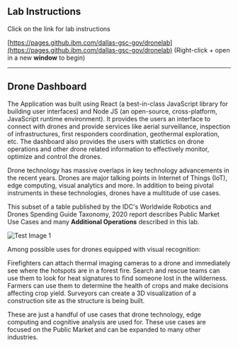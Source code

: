 ## Lab Instructions
Click on the link for lab instructions 

[https://pages.github.ibm.com/dallas-gsc-gov/dronelab](https://pages.github.ibm.com/dallas-gsc-gov/dronelab) (Right-click + open in a new **window** to begin)

<HR>
  
## Drone Dashboard 


The Application was built using React (a best-in-class JavaScript library for building user interfaces) and Node JS (an open-source, cross-platform, JavaScript runtime environment). It provides the users an interface to connect with drones and provide services like aerial surveillance, inspection of infrastructures, first responders coordination, geothermal exploration, etc. The dashboard also provides the users with statictics on drone operations and other drone related information to effectively monitor, optimize and control the drones.

Drone technology has massive overlaps in key technology advancements in the recent years. Drones are major talking points in Internet of Things (IoT), edge computing, visual analytics and more. In addition to being pivotal instruments in these technologies, drones have a multitude of use cases.

This subset of a table published by the IDC's Worldwide Robotics and Drones Spending Guide Taxonomy, 2020 report describes Public Market Use Cases and many <B>Additional Operations</B> described in this lab.

![Test Image 1](https://github.ibm.com/dallas-gsc-gov/dronelab-ui/blob/master/public/assets/img/Readme_droneTable.png)

Among possible uses for drones equipped with visual recognition:

Firefighters can attach thermal imaging cameras to a drone and immediately see where the hotspots are in a forest fire.
Search and rescue teams can use them to look for heat signatures to find someone lost in the wilderness.
Farmers can use them to determine the health of crops and make decisions affecting crop yield.
Surveyors can create a 3D visualization of a construction site as the structure is being built.

These are just a handful of use cases that drone technology, edge computing and cognitive analysis are used for. These use cases are focused on the Public Market and can be expanded to many other industries. 
